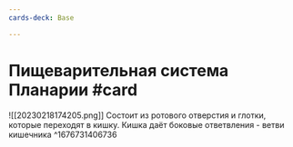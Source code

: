 ```yaml
---
cards-deck: Base

---
```


# Пищеварительная система Планарии #card
![[20230218174205.png]]
Состоит из ротового отверстия и глотки, которые переходят в кишку. Кишка даёт боковые ответвления - ветви кишечника
^1676731406736
